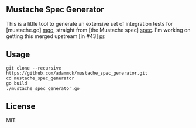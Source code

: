 ## Mustache Spec Generator

This is a little tool to generate an extensive set of integration tests for
[mustache.go] [mgo], straight from [the Mustache spec] [spec]. I'm working on
getting this merged upstream [in #43] [pr].

[mgo]: https://github.com/hoisie/mustache
[spec]: https://github.com/mustache/spec
[pr]: https://github.com/hoisie/mustache/pull/43


## Usage

    git clone --recursive https://github.com/adammck/mustache_spec_generator.git
    cd mustache_spec_generator
    go build
    ./mustache_spec_generator.go


## License

MIT.
